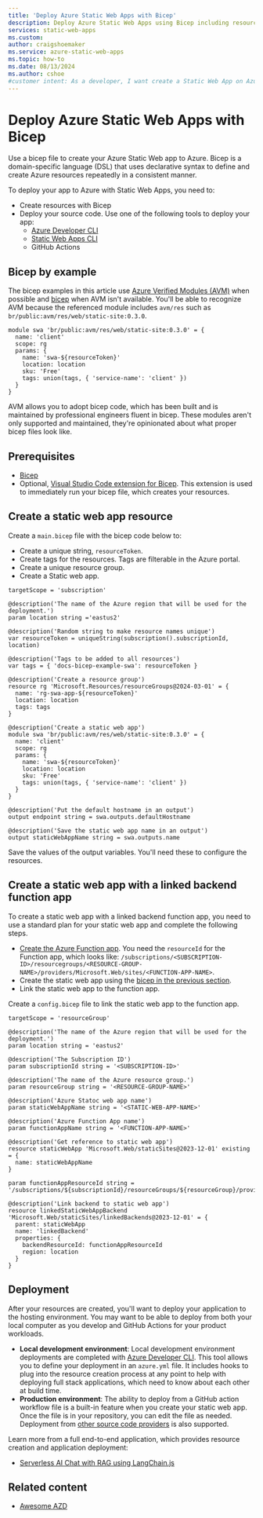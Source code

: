 ```yaml
---
title: 'Deploy Azure Static Web Apps with Bicep'
description: Deploy Azure Static Web Apps using Bicep including resource creation and configuration. Link your own Azure Function to support your static web app.
services: static-web-apps
ms.custom: 
author: craigshoemaker
ms.service: azure-static-web-apps
ms.topic: how-to
ms.date: 08/13/2024
ms.author: cshoe
#customer intent: As a developer, I want create a Static Web App on Azure with a Bicep file so that the process can to automated.
---
```


# Deploy Azure Static Web Apps with Bicep

Use a bicep file to create your Azure Static Web app to Azure. Bicep is a domain-specific language (DSL) that uses declarative syntax to define and create Azure resources repeatedly in a consistent manner.

To deploy your app to Azure with Static Web Apps, you need to: 
* Create resources with Bicep
* Deploy your source code. Use one of the following tools to deploy your app:
    * [Azure Developer CLI](/azure/developer/azure-developer-cli)
    * [Static Web Apps CLI](https://github.com/Azure/static-web-apps-cli)
    * GitHub Actions
 
## Bicep by example

The bicep examples in this article use [Azure Verified Modules (AVM)](https://azure.github.io/Azure-Verified-Modules/) when possible and [bicep](/azure/azure-resource-manager/bicep/) when AVM isn't available. You'll be able to recognize AVM because the referenced module includes `avm/res` such as `br/public:avm/res/web/static-site:0.3.0`.

```bicep
module swa 'br/public:avm/res/web/static-site:0.3.0' = {
  name: 'client'
  scope: rg
  params: {
    name: 'swa-${resourceToken}'
    location: location
    sku: 'Free'
    tags: union(tags, { 'service-name': 'client' })
  }
}
```

AVM allows you to adopt bicep code, which has been built and is maintained by professional engineers fluent in bicep. These modules aren't only supported and maintained, they're opinionated about what proper bicep files look like.

## Prerequisites

- [Bicep](../azure-resource-manager/bicep/install.md)
- Optional, [Visual Studio Code extension for Bicep](https://marketplace.visualstudio.com/items?itemName=ms-azuretools.vscode-bicep). This extension is used to immediately run your bicep file, which creates your resources.

## Create a static web app resource

Create a `main.bicep` file with the bicep code below to:

* Create a unique string, `resourceToken`. 
* Create tags for the resources. Tags are filterable in the Azure portal. 
* Create a unique resource group.
* Create a Static web app.
    
```bicep
targetScope = 'subscription'

@description('The name of the Azure region that will be used for the deployment.')
param location string ='eastus2'

@description('Random string to make resource names unique')
var resourceToken = uniqueString(subscription().subscriptionId, location)

@description('Tags to be added to all resources')
var tags = { 'docs-bicep-example-swa': resourceToken }

@description('Create a resource group')
resource rg 'Microsoft.Resources/resourceGroups@2024-03-01' = {
  name: 'rg-swa-app-${resourceToken}'
  location: location
  tags: tags
}

@description('Create a static web app')
module swa 'br/public:avm/res/web/static-site:0.3.0' = {
  name: 'client'
  scope: rg
  params: {
    name: 'swa-${resourceToken}'
    location: location
    sku: 'Free'
    tags: union(tags, { 'service-name': 'client' })
  }
}

@description('Put the default hostname in an output')
output endpoint string = swa.outputs.defaultHostname

@description('Save the static web app name in an output')
output staticWebAppName string = swa.outputs.name
```

Save the values of the output variables. You'll need these to configure the resources.

## Create a static web app with a linked backend function app

To create a static web app with a linked backend function app, you need to use a standard plan for your static web app and complete the following steps.

* [Create the Azure Function app](/azure/azure-functions/functions-create-first-function-bicep). You need the `resourceId` for the Function app, which looks like: `/subscriptions/<SUBSCRIPTION-ID>/resourcegroups/<RESOURCE-GROUP-NAME>/providers/Microsoft.Web/sites/<FUNCTION-APP-NAME>`.
* Create the static web app using the [bicep in the previous section](#create-a-static-web-app-resource).
* Link the static web app to the function app.

Create a `config.bicep` file to link the static web app to the function app. 

```bicep
targetScope = 'resourceGroup'

@description('The name of the Azure region that will be used for the deployment.')
param location string = 'eastus2'

@description('The Subscription ID')
param subscriptionId string = '<SUBSCRIPTION-ID>'

@description('The name of the Azure resource group.')
param resourceGroup string = '<RESOURCE-GROUP-NAME>'

@description('Azure Statoc web app name')
param staticWebAppName string = '<STATIC-WEB-APP-NAME>'

@description('Azure Function App name')
param functionAppName string = '<FUNCTION-APP-NAME>'

@description('Get reference to static web app')
resource staticWebApp 'Microsoft.Web/staticSites@2023-12-01' existing = {
  name: staticWebAppName
}

param functionAppResourceId string = '/subscriptions/${subscriptionId}/resourceGroups/${resourceGroup}/providers/Microsoft.Web/sites/${functionAppName}'

@description('Link backend to static web app')
resource linkedStaticWebAppBackend 'Microsoft.Web/staticSites/linkedBackends@2023-12-01' = {
  parent: staticWebApp
  name: 'linkedBackend'
  properties: {
    backendResourceId: functionAppResourceId
    region: location
  }
}
```

## Deployment

After your resources are created, you'll want to deploy your application to the hosting environment. You may want to be able to deploy from both your local computer as you develop and GitHub Actions for your product workloads. 

* **Local development environment**: Local development environment deployments are completed with [Azure Developer CLI](/azure/developer/azure-developer-cli). This tool allows you to define your deployment in an `azure.yml` file. It includes hooks to plug into the resource creation process at any point to help with deploying full stack applications, which need to know about each other at build time.
* **Production environment**: The ability to deploy from a GitHub action workflow file is a built-in feature when you create your static web app. Once the file is in your repository, you can edit the file as needed. Deployment from [other source code providers](external-providers.md) is also supported.

Learn more from a full end-to-end application, which provides resource creation and application deployment: 

* [Serverless AI Chat with RAG using LangChain.js](https://github.com/Azure-Samples/serverless-chat-langchainjs)

## Related content

* [Awesome AZD](https://azure.github.io/awesome-azd/?tags=swa)

